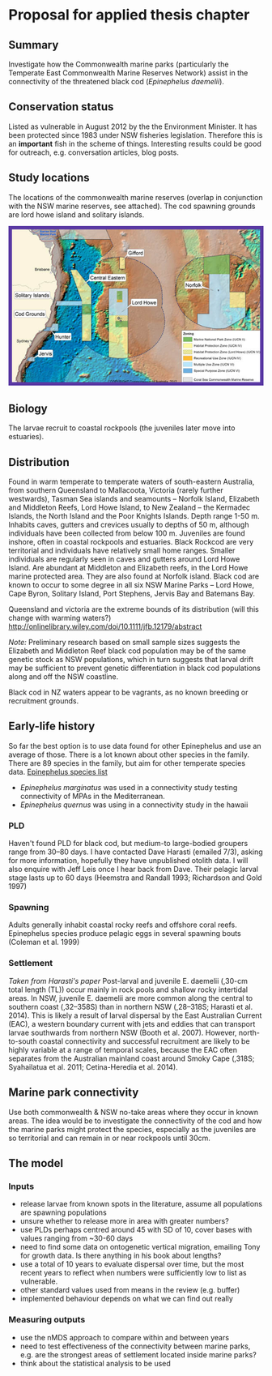 # Proposal for applied thesis chapter

## Summary
Investigate how the Commonwealth marine parks (particularly the Temperate East Commonwealth Marine Reserves Network) assist in the connectivity of the threatened black cod (*Epinephelus daemelii*).

## Conservation status
Listed as vulnerable in August 2012 by the the Environment Minister. It has been protected since 1983 under NSW fisheries legislation. Therefore this is an **important** fish in the scheme of things. Interesting results could be good for outreach, e.g. conversation articles, blog posts.

## Study locations
The locations of the commonwealth marine reserves (overlap in conjunction with the NSW marine reserves, see attached). The cod spawning grounds are lord howe island and solitary islands.

![](../figs/map-te-network_0.jpg)

## Biology
The larvae recruit to coastal rockpools (the juveniles later move into estuaries).

## Distribution
Found in warm temperate to temperate waters of south-eastern Australia, from southern Queensland to Mallacoota, Victoria (rarely further westwards), Tasman Sea islands and seamounts – Norfolk Island, Elizabeth and Middleton Reefs, Lord Howe Island, to New Zealand – the Kermadec Islands, the North Island and the Poor Knights Islands. Depth range 1-50 m.
Inhabits caves, gutters and crevices usually to depths of 50 m, although individuals have been collected from below 100 m. Juveniles are found inshore, often in coastal rockpools and estuaries.
Black Rockcod are very territorial and individuals have relatively small home ranges. Smaller individuals are regularly seen in caves and gutters around Lord Howe Island. Are abundant at Middleton and Elizabeth reefs, in the Lord Howe marine protected area. They are also found at Norfolk island.
Black cod are known to occur to some degree in all six NSW Marine Parks – Lord Howe, Cape Byron, Solitary Island, Port Stephens, Jervis Bay and Batemans Bay.

Queensland and victoria are the extreme bounds of its distribution (will this change with warming waters?)
http://onlinelibrary.wiley.com/doi/10.1111/jfb.12179/abstract

*Note:* Preliminary research based on small sample sizes suggests the Elizabeth and Middleton Reef black cod population may be of the same genetic stock as NSW populations, which in turn suggests that larval drift may be sufficient to prevent genetic differentiation in black cod populations along and off the NSW coastline.

Black cod in NZ waters appear to be vagrants, as no known breeding or recruitment grounds.

## Early-life history
So far the best option is to use data found for other Epinephelus and use an average of those. There is a lot known about other species in the family. There are 89 species in the family, but aim for other temperate species data.
[Epinephelus species list](http://www.fishbase.org/identification/SpeciesList.php?genus=Epinephelus)

- *Epinephelus marginatus* was used in a connectivity study testing connectivity of MPAs in the Mediterranean.
- *Epinephelus quernus* was using in a connectivity study in the hawaii

### PLD
Haven't found PLD for black cod, but medium-to large-bodied groupers range from 30–80 days. I have contacted Dave Harasti (emailed 7/3), asking for more information, hopefully they have unpublished otolith data. I will also enquire with Jeff Leis once I hear back from Dave.
Their pelagic larval stage lasts up to 60 days (Heemstra and Randall 1993; Richardson and Gold 1997)

### Spawning
Adults generally inhabit coastal rocky reefs and offshore coral reefs.
Epinephelus species produce pelagic eggs in several spawning bouts (Coleman et al. 1999)

### Settlement
*Taken from Harasti's paper*
Post-larval and juvenile E. daemelii (,30-cm total length (TL)) occur mainly in rock pools and shallow rocky intertidal areas.
In NSW, juvenile E. daemelii are more common along the central to southern coast (,32–358S) than in northern NSW (,28–318S; Harasti et al. 2014). This is likely a result of larval dispersal by the East Australian Current (EAC), a western boundary current with jets and eddies that can transport larvae southwards from northern NSW (Booth et al. 2007). However, north-to-south coastal connectivity and successful recruitment are likely to be highly variable at a range of temporal scales, because the EAC often separates from the Australian mainland coast around Smoky Cape (,318S; Syahailatua et al. 2011; Cetina-Heredia et al. 2014).


## Marine park connectivity
Use both commonwealth & NSW no-take areas where they occur in known areas. The idea would be to investigate the connectivity of the cod and how the marine parks might protect the species, especially as the juveniles are so territorial and can remain in or near rockpools until 30cm.

## The model

### Inputs
- release larvae from known spots in the literature, assume all populations are spawning populations
- unsure whether to release more in area with greater numbers?
- use PLDs perhaps centred around 45 with SD of 10, cover bases with values ranging from ~30-60 days
- need to find some data on ontogenetic vertical migration, emailing Tony for growth data. Is there anything in his book about lengths?
- use a total of 10 years to evaluate dispersal over time, but the most recent years to reflect when numbers were sufficiently low to list as vulnerable.
- other standard values used from means in the review (e.g. buffer)
- implemented behaviour depends on what we can find out really

### Measuring outputs
- use the nMDS approach to compare within and between years
- need to test effectiveness of the connectivity between marine parks, e.g. are the strongest areas of settlement located inside marine parks?
- think about the statistical analysis to be used
